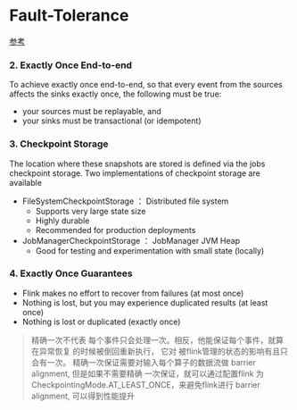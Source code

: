 # Fault-Tolerance

[参考](https://nightlies.apache.org/flink/flink-docs-master/docs/learn-flink/fault_tolerance/)

### 2. Exactly Once End-to-end #

To achieve exactly once end-to-end, so that every event from the sources affects the sinks exactly once, the following
must be true:

* your sources must be replayable, and
* your sinks must be transactional (or idempotent)

### 3. Checkpoint Storage

The location where these snapshots are stored is defined via the jobs checkpoint storage. Two implementations of
checkpoint storage are available

* FileSystemCheckpointStorage ： Distributed file system
  * Supports very large state size
  * Highly durable
  * Recommended for production deployments
* JobManagerCheckpointStorage ： JobManager JVM Heap
  * Good for testing and experimentation with small state (locally)

### 4. Exactly Once Guarantees

* Flink makes no effort to recover from failures (at most once)
* Nothing is lost, but you may experience duplicated results (at least once)
* Nothing is lost or duplicated (exactly once)

> 精确一次不代表 每个事件只会处理一次。相反，他能保证每个事件，就算在异常恢复 的时候被倒回重新执行，
> 它对 被flink管理的状态的影响有且只会有一次。
> 精确一次保证需要对输入每个算子的数据流做 barrier alignment, 但是如果不需要精确
> 一次保证，就可以通过配置flink 为 CheckpointingMode.AT_LEAST_ONCE，来避免flink进行 barrier alignment,
> 可以得到性能提升
